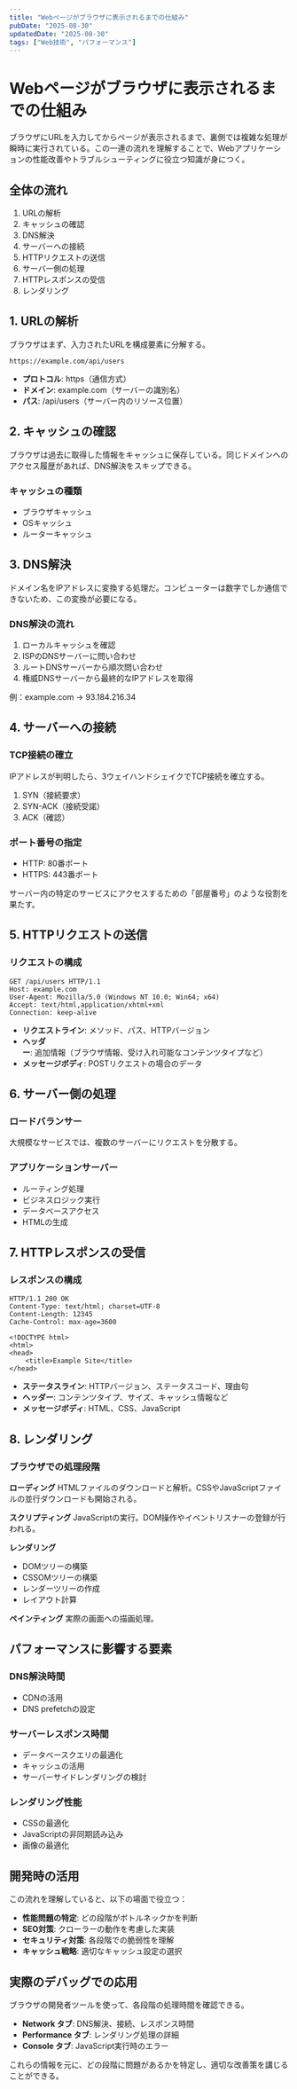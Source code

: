 ```yaml
---
title: "Webページがブラウザに表示されるまでの仕組み"
pubDate: "2025-08-30"
updatedDate: "2025-08-30"
tags: ["Web技術", "パフォーマンス"]
---
```

# Webページがブラウザに表示されるまでの仕組み

ブラウザにURLを入力してからページが表示されるまで、裏側では複雑な処理が瞬時に実行されている。この一連の流れを理解することで、Webアプリケーションの性能改善やトラブルシューティングに役立つ知識が身につく。

## 全体の流れ

1. URLの解析
2. キャッシュの確認
3. DNS解決
4. サーバーへの接続
5. HTTPリクエストの送信
6. サーバー側の処理
7. HTTPレスポンスの受信
8. レンダリング

## 1. URLの解析

ブラウザはまず、入力されたURLを構成要素に分解する。

```plain text
https://example.com/api/users
```

- **プロトコル**: https（通信方式）
- **ドメイン**: example.com（サーバーの識別名）
- **パス**: /api/users（サーバー内のリソース位置）

## 2. キャッシュの確認

ブラウザは過去に取得した情報をキャッシュに保存している。同じドメインへのアクセス履歴があれば、DNS解決をスキップできる。

### キャッシュの種類

- ブラウザキャッシュ
- OSキャッシュ
- ルーターキャッシュ

## 3. DNS解決

ドメイン名をIPアドレスに変換する処理だ。コンピューターは数字でしか通信できないため、この変換が必要になる。

### DNS解決の流れ

1. ローカルキャッシュを確認
2. ISPのDNSサーバーに問い合わせ
3. ルートDNSサーバーから順次問い合わせ
4. 権威DNSサーバーから最終的なIPアドレスを取得

例：example.com → 93.184.216.34

## 4. サーバーへの接続

### TCP接続の確立

IPアドレスが判明したら、3ウェイハンドシェイクでTCP接続を確立する。

1. SYN（接続要求）
2. SYN-ACK（接続受諾）
3. ACK（確認）

### ポート番号の指定

- HTTP: 80番ポート
- HTTPS: 443番ポート

サーバー内の特定のサービスにアクセスするための「部屋番号」のような役割を果たす。

## 5. HTTPリクエストの送信

### リクエストの構成

```plain text
GET /api/users HTTP/1.1
Host: example.com
User-Agent: Mozilla/5.0 (Windows NT 10.0; Win64; x64)
Accept: text/html,application/xhtml+xml
Connection: keep-alive
```

- **リクエストライン**: メソッド、パス、HTTPバージョン
- **ヘッダー**: 追加情報（ブラウザ情報、受け入れ可能なコンテンツタイプなど）
- **メッセージボディ**: POSTリクエストの場合のデータ

## 6. サーバー側の処理

### ロードバランサー

大規模なサービスでは、複数のサーバーにリクエストを分散する。

### アプリケーションサーバー

- ルーティング処理
- ビジネスロジック実行
- データベースアクセス
- HTMLの生成

## 7. HTTPレスポンスの受信

### レスポンスの構成

```plain text
HTTP/1.1 200 OK
Content-Type: text/html; charset=UTF-8
Content-Length: 12345
Cache-Control: max-age=3600

<!DOCTYPE html>
<html>
<head>
    <title>Example Site</title>
</head>
```

- **ステータスライン**: HTTPバージョン、ステータスコード、理由句
- **ヘッダー**: コンテンツタイプ、サイズ、キャッシュ情報など
- **メッセージボディ**: HTML、CSS、JavaScript

## 8. レンダリング

### ブラウザでの処理段階

**ローディング**
HTMLファイルのダウンロードと解析。CSSやJavaScriptファイルの並行ダウンロードも開始される。

**スクリプティング**
JavaScriptの実行。DOM操作やイベントリスナーの登録が行われる。

**レンダリング**

- DOMツリーの構築
- CSSOMツリーの構築
- レンダーツリーの作成
- レイアウト計算

**ペインティング**
実際の画面への描画処理。

## パフォーマンスに影響する要素

### DNS解決時間

- CDNの活用
- DNS prefetchの設定

### サーバーレスポンス時間

- データベースクエリの最適化
- キャッシュの活用
- サーバーサイドレンダリングの検討

### レンダリング性能

- CSSの最適化
- JavaScriptの非同期読み込み
- 画像の最適化

## 開発時の活用

この流れを理解していると、以下の場面で役立つ：

- **性能問題の特定**: どの段階がボトルネックかを判断
- **SEO対策**: クローラーの動作を考慮した実装
- **セキュリティ対策**: 各段階での脆弱性を理解
- **キャッシュ戦略**: 適切なキャッシュ設定の選択

## 実際のデバッグでの応用

ブラウザの開発者ツールを使って、各段階の処理時間を確認できる。

- **Network タブ**: DNS解決、接続、レスポンス時間
- **Performance タブ**: レンダリング処理の詳細
- **Console タブ**: JavaScript実行時のエラー

これらの情報を元に、どの段階に問題があるかを特定し、適切な改善策を講じることができる。